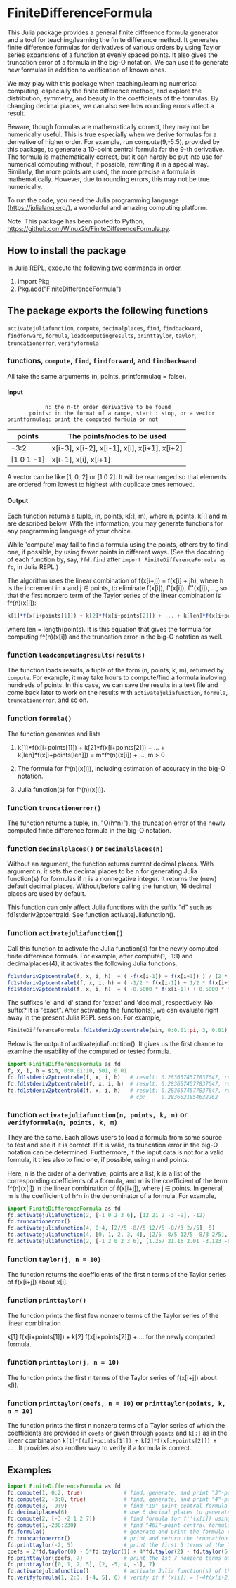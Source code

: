 # FiniteDifferenceFormula

This Julia package provides a general finite difference formula generator and a tool
for teaching/learning the finite difference method. It generates finite difference
formulas for derivatives of various orders by using Taylor series expansions of a
function at evenly spaced points. It also gives the truncation error of a formula
in the big-O notation. We can use it to generate new formulas in addition to
verification of known ones.

We may play with this package when teaching/learning numerical computing, especially
the finite difference method, and explore the distribution, symmetry, and beauty in
the coefficients of the formulas. By changing decimal places, we can also see how
rounding errors affect a result.

Beware, though formulas are mathematically correct, they may not be numerically useful.
This is true especially when we derive formulas for a derivative of higher order. For
example, run compute(9,-5:5), provided by this package, to generate a 10-point
central formula for the 9-th derivative. The formula is mathematically correct, but it
can hardly be put into use for numerical computing without, if possible, rewriting it
in a special way. Similarly, the more points are used, the more precise a formula
is mathematically. However, due to rounding errors, this may not be true numerically.

To run the code, you need the Julia programming language (https://julialang.org/), a
wonderful and amazing computing platform.

Note: This package has been ported to Python, https://github.com/Winux2k/FiniteDifferenceFormula.py.

## How to install the package
In Julia REPL, execute the following two commands in order.

1. import Pkg
1. Pkg.add("FiniteDifferenceFormula")

## The package exports the following functions
```activatejuliafunction```, ```compute```, ```decimalplaces```, ```find```, ```findbackward```,
```findforward```, ```formula```, ```loadcomputingresults```, ```printtaylor```, ```taylor```,
```truncationerror```, ```verifyformula```

### functions, ```compute```, ```find```, ```findforward```, and ```findbackward```
All take the same arguments (n, points, printformulaq = false).

#### Input
```
            n: the n-th order derivative to be found
       points: in the format of a range, start : stop, or a vector
printformulaq: print the computed formula or not
```

|   points     |   The points/nodes to be used                  |
|   ---------- | ---------------------------------------------- |
|   -3:2       |   x[i-3], x[i-2], x[i-1], x[i], x[i+1], x[i+2] |
|   [1 0 1 -1] |   x[i-1], x[i], x[i+1]                         |

A vector can be like [1, 0, 2] or [1 0 2]. It will be rearranged so that elements are ordered
from lowest to highest with duplicate ones removed.

#### Output
Each function returns a tuple, (n, points, k[:], m), where n, points, k[:] and m are described below.
With the information, you may generate functions for any programming language of your choice.

While 'compute' may fail to find a formula using the points, others try to find one, if possible,
by using fewer points in different ways. (See the docstring of each function by, say,
```?fd.find``` after ```import FiniteDifferenceFormula as fd```, in Julia REPL.)

The algorithm uses the linear combination of f(x[i+j]) = f(x[i] + jh), where h is the increment
in x and j ∈ points, to eliminate f(x[i]), f'(x[i]), f''(x[i]), ..., so that the first nonzero
term of the Taylor series of the linear combination is f^(n)(x[i]):

```Julia
k[1]*f(x[i+points[1]]) + k[2]*f(x[i+points[2]]) + ... + k[len]*f(x[i+points[len]]) = m*f^(n)(x[i]) + ..., m > 0
```

where len = length(points). It is this equation that gives the formula for computing f^(n)(x[i])
and the truncation error in the big-O notation as well.

### function ```loadcomputingresults(results)```
The function loads results, a tuple of the form (n, points, k, m), returned by ```compute```.
For example, it may take hours to compute/find a formula invloving hundreds of points. In this
case, we can save the results in a text file and come back later to work on the results
with ```activatejuliafunction```, ```formula```, ```truncationerror```, and so on.

### function ```formula()```
The function generates and lists

1. k[1]\*f(x[i+points[1]]) + k[2]\*f(x[i+points[2]]) + ... + k[len]\*f(x[i+points[len]])
       = m\*f^(n)(x[i]) + ..., m > 0

1. The formula for f^(n)(x[i]), including estimation of accuracy in the big-O notation.

1. Julia function(s) for f^(n)(x[i]).

### function ```truncationerror()```
The function returns a tuple, (n, "O(h^n)"), the truncation error of the newly computed finite
difference formula in the big-O notation.

### function ```decimalplaces()``` or ```decimalplaces(n)```
Without an argument, the function returns current decimal places. With argument n, it sets the
decimal places to be n for generating Julia function(s) for formulas if n is a nonnegative
integer. It returns the (new) default decimal places. Without/before calling the function, 16
decimal places are used by default.

This function can only affect Julia functions with the suffix "d" such as fd1stderiv2ptcentrald.
See function activatejuliafunction().

### function ```activatejuliafunction()```
Call this function to activate the Julia function(s) for the newly computed finite
difference formula. For example, after compute(1, -1:1) and decimalplaces(4), it activates the
following Julia functions.

```Julia
fd1stderiv2ptcentrale(f, x, i, h)  = ( -f(x[i-1]) + f(x[i+1]) ) / (2 * h)
fd1stderiv2ptcentrale1(f, x, i, h) = ( -1/2 * f(x[i-1]) + 1/2 * f(x[i+1]) ) / h
fd1stderiv2ptcentrald(f, x, i, h)  = ( -0.5000 * f(x[i-1]) + 0.5000 * f(x[i+1]) ) / h
```
The suffixes 'e' and 'd' stand for 'exact' and 'decimal', respectively. No suffix? It is "exact".
After activating the function(s), we can evaluate right away in the present Julia REPL session. For example,

```Julia
FiniteDifferenceFormula.fd1stderiv2ptcentrale(sin, 0:0.01:pi, 3, 0.01)
```
Below is the output of activatejuliafunction(). It gives us the first chance to examine the usability
of the computed or tested formula.

```Julia
import FiniteDifferenceFormula as fd
f, x, i, h = sin, 0:0.01:10, 501, 0.01
fd.fd1stderiv2ptcentrale(f, x, i, h)   # result: 0.2836574577837647, relative error = 0.00166666%
fd.fd1stderiv2ptcentrale1(f, x, i, h)  # result: 0.2836574577837647, relative error = 0.00166666%
fd.fd1stderiv2ptcentrald(f, x, i, h)   # result: 0.2836574577837647, relative error = 0.00166666%
                                       # cp:     0.2836621854632262
```

### function ```activatejuliafunction(n, points, k, m)``` or ```verifyformula(n, points, k, m)```
They are the same. Each allows users to load a formula from some source to test and see if it is correct.
If it is valid, its truncation error in the big-O notation can be determined. Furthermore, if the input
data is not for a valid formula, it tries also to find one, if possible, using n and points.

Here, n is the order of a derivative, points are a list, k is a list of the corresponding
coefficients of a formula, and m is the coefficient of the term f^(n)(x[i]) in the linear
combination of f(x[i+j]), where j ∈ points. In general, m is the coefficient of h^n in the
denominator of a formula. For example,

```Julia
import FiniteDifferenceFormula as fd
fd.activatejuliafunction(2, [-1 0 2 3 6], [12 21 2 -3 -9], -12)
fd.truncationerror()
fd.activatejuliafunction(4, 0:4, [2//5 -8//5 12//5 -8//3 2//5], 5)
fd.activatejuliafunction(4, [0, 1, 2, 3, 4], [2/5 -8/5 12/5 -8/3 2/5], 5)
fd.activatejuliafunction(2, [-1 2 0 2 3 6], [1.257 21.16 2.01 -3.123 -9.5], -12)
```

### function ```taylor(j, n = 10)```
The function returns the coefficients of the first n terms of the Taylor series of f(x[i+j])
about x[i].

### function ```printtaylor()```
The function prints the first few nonzero terms of the Taylor series of the linear combination

k[1] f(x[i+points[1]]) + k[2] f(x[i+points[2]]) + ... for the newly computed formula.

### function ```printtaylor(j, n = 10)```
The function prints the first n terms of the Taylor series of f(x[i+j]) about x[i].

### function ```printtaylor(coefs, n = 10)``` or ```printtaylor(points, k, n = 10)```
The function prints the first n nonzero terms of a Taylor series of which the coefficients are
provided in ```coefs``` or given through ```points``` and ```k[:]``` as in the linear combination
```k[1]*f(x[i+points[1]]) + k[2]*f(x[i+points[2]]) + ...``` It provides also another way
to verify if a formula is correct.

## Examples

```Julia
import FiniteDifferenceFormula as fd
fd.compute(1, 0:2, true)             # find, generate, and print "3"-point forward formula for f'(x[i])
fd.compute(2, -3:0, true)            # find, generate, and print "4"-point backward formula for f''(x[i])
fd.compute(3, -9:9)                  # find "19"-point central formula for f'''(x[i])
fd.decimalplaces(6)                  # use 6 decimal places to generate Julia functions of computed formulas
fd.compute(2, [-3 -2 1 2 7])         # find formula for f''(x[i]) using points x[i+j], j = -3, -2, 1, 2, and 7
fd.compute(1,-230:230)               # find "461"-point central formula for f'(x[i]). it may take hours!
fd.formula()                         # generate and print the formula computed last time you called compute(...)
fd.truncationerror()                 # print and return the truncation error of the newly computed formula
fd.printtaylor(-2, 5)                # print the first 5 terms of the Taylor series of f(x[i-2]) about x[i]
coefs = 2*fd.taylor(0) - 5*fd.taylor(1) + 4*fd.taylor(2) - fd.taylor(5);
fd.printtaylor(coefs, 7)             # print the 1st 7 nonzero terms of the Taylor series of 2f(x[i]) - 5f(x[i+1]) + 4f(x[i+2]) - f(x[i+5])
fd.printtaylor([0, 1, 2, 5], [2, -5, 4, -1], 7)
fd.activatejuliafunction()           # activate Julia function(s) of the newly computed formula in present REPL session
fd.verifyformula(1, 2:3, [-4, 5], 6) # verify if f'(x[i]) = (-4f(x[i+2] + 5f(x[i+3)) / (6h) is a valid formula
```
